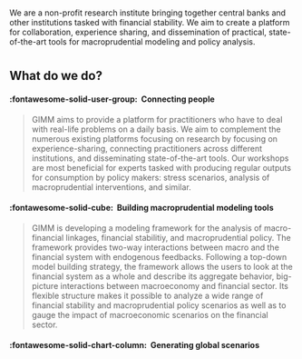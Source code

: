 
# 

We are a non-profit research
institute bringing together central banks and other institutions tasked
with financial stability. We aim to create a platform for
collaboration, experience sharing, and dissemination of practical,
state-of-the-art tools for macroprudential modeling and policy analysis.

#

## What do we do?

#### :fontawesome-solid-user-group:  Connecting people

> GIMM aims to provide a platform for practitioners who have to deal with
> real-life problems on a daily basis. We aim to complement the numerous
> existing platforms focusing on research by focusing on experience-sharing,
> connecting practitioners across different institutions, and disseminating
> state-of-the-art tools. Our workshops are most beneficial for experts
> tasked with producing regular outputs for consumption by policy makers: stress
> scenarios, analysis of macroprudential interventions, and similar.


#### :fontawesome-solid-cube:  Building macroprudential modeling tools

> GIMM is developing a modeling framework for the analysis of
> macro-financial linkages, financial stabilitiy, and macroprudential
> policy. The framework provides two-way interactions between macro and the
> financial system with endogenous feedbacks. Following a top-down model
> building strategy, the framework allows the users to look at the
> financial system as a whole and describe its aggregate behavior,
> big-picture interactions between macroeconomy and financial sector. Its
> flexible structure makes it possible to analyze a wide range of financial
> stability and macroprudential policy scenarios as well as to gauge the
> impact of macroeconomic scenarios on the financial sector.

#### :fontawesome-solid-chart-column:  Generating global scenarios

